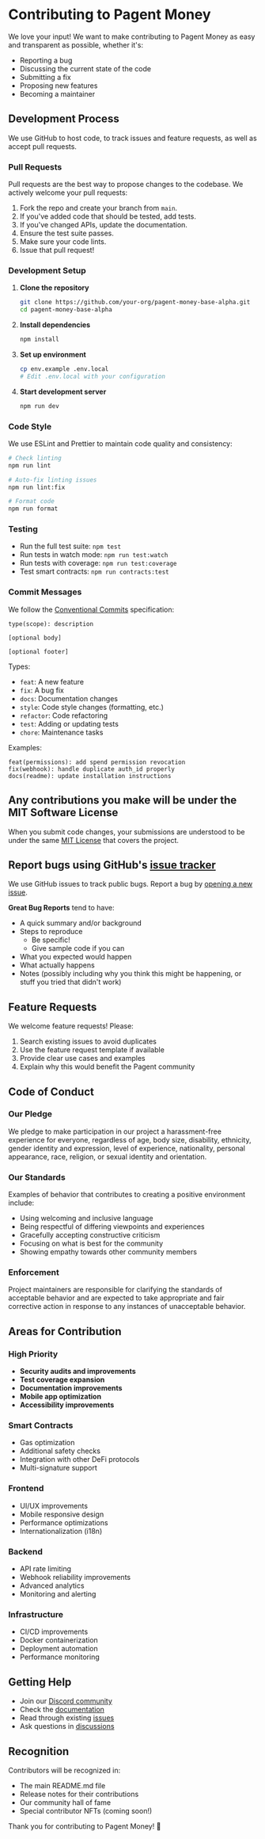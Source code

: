 # Contributing to Pagent Money

We love your input! We want to make contributing to Pagent Money as easy and transparent as possible, whether it's:

- Reporting a bug
- Discussing the current state of the code
- Submitting a fix
- Proposing new features
- Becoming a maintainer

## Development Process

We use GitHub to host code, to track issues and feature requests, as well as accept pull requests.

### Pull Requests

Pull requests are the best way to propose changes to the codebase. We actively welcome your pull requests:

1. Fork the repo and create your branch from `main`.
2. If you've added code that should be tested, add tests.
3. If you've changed APIs, update the documentation.
4. Ensure the test suite passes.
5. Make sure your code lints.
6. Issue that pull request!

### Development Setup

1. **Clone the repository**
   ```bash
   git clone https://github.com/your-org/pagent-money-base-alpha.git
   cd pagent-money-base-alpha
   ```

2. **Install dependencies**
   ```bash
   npm install
   ```

3. **Set up environment**
   ```bash
   cp env.example .env.local
   # Edit .env.local with your configuration
   ```

4. **Start development server**
   ```bash
   npm run dev
   ```

### Code Style

We use ESLint and Prettier to maintain code quality and consistency:

```bash
# Check linting
npm run lint

# Auto-fix linting issues
npm run lint:fix

# Format code
npm run format
```

### Testing

- Run the full test suite: `npm test`
- Run tests in watch mode: `npm run test:watch`
- Run tests with coverage: `npm run test:coverage`
- Test smart contracts: `npm run contracts:test`

### Commit Messages

We follow the [Conventional Commits](https://conventionalcommits.org/) specification:

```
type(scope): description

[optional body]

[optional footer]
```

Types:
- `feat`: A new feature
- `fix`: A bug fix
- `docs`: Documentation changes
- `style`: Code style changes (formatting, etc.)
- `refactor`: Code refactoring
- `test`: Adding or updating tests
- `chore`: Maintenance tasks

Examples:
```
feat(permissions): add spend permission revocation
fix(webhook): handle duplicate auth_id properly
docs(readme): update installation instructions
```

## Any contributions you make will be under the MIT Software License

When you submit code changes, your submissions are understood to be under the same [MIT License](http://choosealicense.com/licenses/mit/) that covers the project.

## Report bugs using GitHub's [issue tracker](https://github.com/your-org/pagent-money-base-alpha/issues)

We use GitHub issues to track public bugs. Report a bug by [opening a new issue](https://github.com/your-org/pagent-money-base-alpha/issues/new).

**Great Bug Reports** tend to have:

- A quick summary and/or background
- Steps to reproduce
  - Be specific!
  - Give sample code if you can
- What you expected would happen
- What actually happens
- Notes (possibly including why you think this might be happening, or stuff you tried that didn't work)

## Feature Requests

We welcome feature requests! Please:

1. Search existing issues to avoid duplicates
2. Use the feature request template if available
3. Provide clear use cases and examples
4. Explain why this would benefit the Pagent community

## Code of Conduct

### Our Pledge

We pledge to make participation in our project a harassment-free experience for everyone, regardless of age, body size, disability, ethnicity, gender identity and expression, level of experience, nationality, personal appearance, race, religion, or sexual identity and orientation.

### Our Standards

Examples of behavior that contributes to creating a positive environment include:

- Using welcoming and inclusive language
- Being respectful of differing viewpoints and experiences
- Gracefully accepting constructive criticism
- Focusing on what is best for the community
- Showing empathy towards other community members

### Enforcement

Project maintainers are responsible for clarifying the standards of acceptable behavior and are expected to take appropriate and fair corrective action in response to any instances of unacceptable behavior.

## Areas for Contribution

### High Priority
- **Security audits and improvements**
- **Test coverage expansion**
- **Documentation improvements**
- **Mobile app optimization**
- **Accessibility improvements**

### Smart Contracts
- Gas optimization
- Additional safety checks
- Integration with other DeFi protocols
- Multi-signature support

### Frontend
- UI/UX improvements
- Mobile responsive design
- Performance optimizations
- Internationalization (i18n)

### Backend
- API rate limiting
- Webhook reliability improvements
- Advanced analytics
- Monitoring and alerting

### Infrastructure
- CI/CD improvements
- Docker containerization
- Deployment automation
- Performance monitoring

## Getting Help

- Join our [Discord community](https://discord.gg/pagent)
- Check the [documentation](https://docs.pagent.money)
- Read through existing [issues](https://github.com/your-org/pagent-money-base-alpha/issues)
- Ask questions in [discussions](https://github.com/your-org/pagent-money-base-alpha/discussions)

## Recognition

Contributors will be recognized in:
- The main README.md file
- Release notes for their contributions
- Our community hall of fame
- Special contributor NFTs (coming soon!)

Thank you for contributing to Pagent Money! 🎉
